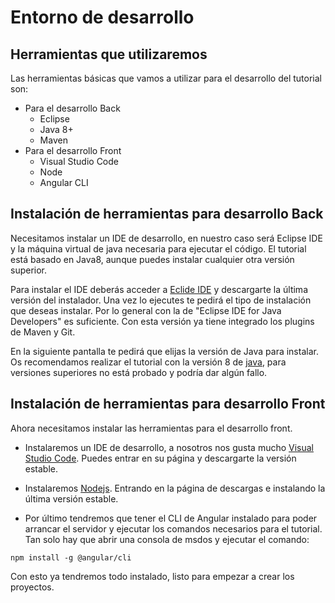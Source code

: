 # Entorno de desarrollo

## Herramientas que utilizaremos
Las herramientas básicas que vamos a utilizar para el desarrollo del tutorial son:

* Para el desarrollo Back
    * Eclipse
    * Java 8+
    * Maven
* Para el desarrollo Front
    * Visual Studio Code
    * Node
    * Angular CLI



## Instalación de herramientas para desarrollo Back

Necesitamos instalar un IDE de desarrollo, en nuestro caso será Eclipse IDE y la máquina virtual de java necesaria para ejecutar el código. El tutorial está basado en Java8, aunque puedes instalar cualquier otra versión superior.

Para instalar el IDE deberás acceder a [Eclide IDE](https://www.eclipse.org/downloads/) y descargarte la última versión del instalador. Una vez lo ejecutes te pedirá el tipo de instalación que deseas instalar. Por lo general con la de "Eclipse IDE for Java Developers" es suficiente. Con esta versión ya tiene integrado los plugins de Maven y Git.

En la siguiente pantalla te pedirá que elijas la versión de Java para instalar. Os recomendamos realizar el tutorial con la versión 8 de [java](https://www.java.com/es/download/), para versiones superiores no está probado y podría dar algún fallo.


## Instalación de herramientas para desarrollo Front

Ahora necesitamos instalar las herramientas para el desarrollo front.

* Instalaremos un IDE de desarrollo, a nosotros nos gusta mucho [Visual Studio Code](https://code.visualstudio.com/). Puedes entrar en su página y descargarte la versión estable.

* Instalaremos [Nodejs](https://nodejs.org/es/). Entrando en la página de descargas e instalando la última versión estable.

* Por último tendremos que tener el CLI de Angular instalado para poder arrancar el servidor y ejecutar los comandos necesarios para el tutorial. Tan solo hay que abrir una consola de msdos y ejecutar el comando:

```
npm install -g @angular/cli
```

Con esto ya tendremos todo instalado, listo para empezar a crear los proyectos.